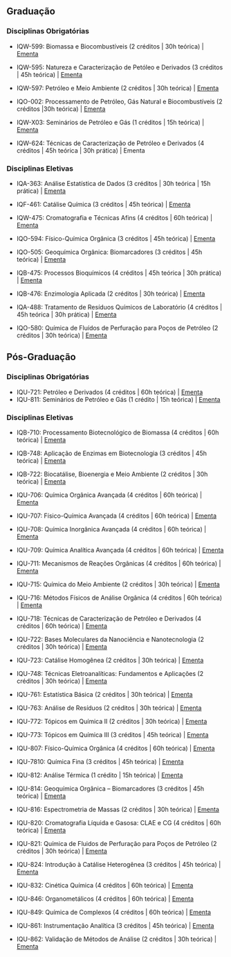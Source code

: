 ## Graduação

### Disciplinas Obrigatórias

 - IQW-599: Biomassa e Biocombustíveis (2 créditos | 30h teórica) |
   [Ementa](https://www.siga.ufrj.br/sira/repositorio-curriculo/disciplinas/29235503-92A4-F79B-06AF-68B080672632.html)  
   
 - IQW-595: Natureza e Caracterização de Petóleo e Derivados (3 créditos | 45h teórica) | [Ementa](https://siga.ufrj.br/sira/repositorio-curriculo/disciplinas/816D4275-92A4-F79A-7FB0-AA92DFC31B22.html)  
 
 - IQW-597: Petróleo e Meio Ambiente (2 créditos | 30h teórica) | [Ementa](https://siga.ufrj.br/sira/repositorio-curriculo/disciplinas/97342410-92A4-F713-0056-3E39709AA5CB.html)  

- IQO-002: Processamento de Petróleo, Gás Natural e Biocombustíveis (2 créditos |30h teórica) | [Ementa](https://siga.ufrj.br/sira/repositorio-curriculo/disciplinas/0E22EE0B-92A4-F79A-6495-C6A8C57800D7.html)  
- IQW-X03: Seminários de Petróleo e Gás (1 créditos | 15h teórica) | [Ementa](https://www.siga.ufrj.br/sira/repositorio-curriculo/disciplinas/D9E7C7D1-92A4-F79B-3F63-58B82B245516.html)  
- IQW-624: Técnicas de Caracterização de Petróleo e Derivados (4 créditos | 45h teórica | 30h prática) | Ementa

### Disciplinas Eletivas

- IQA-363: Análise Estatística de Dados (3 créditos | 30h teórica | 15h prática) | [Ementa](https://www.siga.ufrj.br/sira/repositorio-curriculo/disciplinas/69A63875-92A4-F79C-4249-CCD13A7DCE55.html)
 
- IQF-461: Catálise Química (3 créditos | 45h teórica) | [Ementa](https://www.siga.ufrj.br/sira/repositorio-curriculo/disciplinas/E4DF729E-92A4-F79C-6405-624822066458.html) 

- IQW-475: Cromatografia e Técnicas Afins (4 créditos | 60h teórica) | [Ementa](https://dqa.iq.ufrj.br/cromatografia-e-tecnicas-afins-iqw475/) 

- IQO-594: Físico-Química Orgânica (3 créditos | 45h teórica) | [Ementa](https://www.siga.ufrj.br/sira/repositorio-curriculo/disciplinas/E51125EE-92A4-F79C-6405-62481FC6564A.html) 

- IQO-505: Geoquímica Orgânica: Biomarcadores (3 créditos | 45h teórica) | [Ementa](https://siga.ufrj.br/sira/repositorio-curriculo/disciplinas/973422B8-92A4-F713-0056-3E3938052361.html) 

- IQB-475: Processos Bioquímicos (4 créditos | 45h teórica | 30h prática) | [Ementa](https://www.siga.ufrj.br/sira/repositorio-curriculo/disciplinas/97341CDC-92A4-F713-0056-3E394DE892A8.html) 

- IQB-476: Enzimologia Aplicada (2 créditos | 30h teórica) | [Ementa](https://www.siga.ufrj.br/sira/repositorio-curriculo/disciplinas/97341CEC-92A4-F713-0056-3E397BCC2EFE.html) 

- IQA-488: Tratamento de Resíduos Químicos de Laboratório (4 créditos | 45h teórica | 30h prática) | [Ementa](https://dqa.iq.ufrj.br/trat-de-residuos-quim-de-lab-iqa488-2/) 

- IQO-580: Química de Fluídos de Perfuração para Poços de Petróleo (2 créditos | 30h teórica) | [Ementa](https://siga.ufrj.br/sira/repositorio-curriculo/disciplinas/2E034BA7-92A4-F799-6284-967BF90FF151.html) 


## Pós-Graduação




### Disciplinas Obrigatórias

 - IQU-721: Petróleo e Derivados (4 créditos | 60h teórica) | [Ementa](https://pgqu.iq.ufrj.br/wp-content/uploads/2019/03/IQU_721-Petroleo-e-Derivados.pdf)  
 - IQU-811: Seminários de Petróleo e Gás (1 crédito | 15h teórica) | [Ementa](https://pgqu.iq.ufrj.br/wp-content/uploads/2019/03/IQU_811-Seminarios-de-Petroleo-e-Gas.pdf)
 

### Disciplinas Eletivas

  
 - IQB-710: Processamento Biotecnológico de Biomassa (4 créditos | 60h teórica) | [Ementa](https://ppgbq.iq.ufrj.br/wp-content/uploads/IQB-710-PROCESSAMENTO-BIOTECNOLOGICO-DE-BIOMASSA.pdf)  
 - IQB-748: Aplicação de Enzimas em Biotecnologia (3 créditos | 45h teórica) | [Ementa](https://ppgbq.iq.ufrj.br/wp-content/uploads/IQB-748-APLICACAO-DE-ENZIMAS-EM-BIOTECNOLOGIA.pdf)  
 - IQB-722: Biocatálise, Bioenergia e Meio Ambiente (2 créditos | 30h teórica) | [Ementa](https://ppgbq.iq.ufrj.br/wp-content/uploads/IQB-722-BIOCATALISE-BIOENERGIA-E-MEIO-AMBIENTE.pdf)  
 - IQU-706: Química Orgânica Avançada (4 créditos | 60h teórica) | [Ementa](https://pgqu.iq.ufrj.br/wp-content/uploads/2019/03/IQU_706-Quimica-Organica-Avancada.pdf)  
 - IQU-707: Físico-Química Avançada (4 créditos | 60h teórica) | [Ementa](https://pgqu.iq.ufrj.br/wp-content/uploads/2019/03/IQU_707-Fisico_Quimica-Avancada.pdf)  
 - IQU-708: Química Inorgânica Avançada (4 créditos | 60h teórica) | [Ementa](https://pgqu.iq.ufrj.br/wp-content/uploads/2019/03/IQU_708-Quimica-Inorganica-Avancada.pdf) 
 - IQU-709: Química Analítica Avançada (4 créditos | 60h teórica) | [Ementa](https://pgqu.iq.ufrj.br/wp-content/uploads/2019/03/IQU_709_QuimicaAnaliticaAvancada.pdf)  
 - IQU-711: Mecanismos de Reações Orgânicas (4 créditos | 60h teórica) | [Ementa](https://pgqu.iq.ufrj.br/wp-content/uploads/2019/03/IQU_711-Mecanismos-de-Reacoes-Organicas.pdf)  
 - IQU-715: Química do Meio Ambiente (2 créditos | 30h teórica) | [Ementa](https://pgqu.iq.ufrj.br/wp-content/uploads/2019/03/IQU_715_Quimica_do_Meio_Ambiente.pdf)  
 - IQU-716: Métodos Físicos de Análise Orgânica (4 créditos | 60h teórica) | [Ementa](https://pgqu.iq.ufrj.br/wp-content/uploads/2019/03/IQU_716-Metodos-Fisicos-de-Analise-Organica.pdf)  
 - IQU-718: Técnicas de Caracterização de Petróleo e Derivados (4 créditos | 60h teórica) | [Ementa](https://pgqu.iq.ufrj.br/wp-content/uploads/2020/10/IQU_718-Tecnicas-de-Caracterizacao-de-Petroleo-e-Derivados.pdf)  
  - IQU-722: Bases Moleculares da Nanociência e Nanotecnologia (2 créditos | 30h teórica) | [Ementa](https://pgqu.iq.ufrj.br/wp-content/uploads/2019/03/IQU_722-Bases-Moleculares-da-Nanociencia-e-Nanotecnologia.pdf)
 - IQU-723: Catálise Homogênea (2 créditos | 30h teórica) | [Ementa](https://pgqu.iq.ufrj.br/wp-content/uploads/2019/03/IQU_723_Catalise_Homogenea.pdf)
 - IQU-748: Técnicas Eletroanalíticas: Fundamentos e Aplicações (2 créditos | 30h teórica) | [Ementa](https://pgqu.iq.ufrj.br/wp-content/uploads/2019/03/IQU_748_Tecnicas_Eletroanaliticas.pdf)
 - IQU-761: Estatística Básica (2 créditos | 30h teórica) | [Ementa](https://pgqu.iq.ufrj.br/wp-content/uploads/2019/03/IQU_761-Estatistica-Basica.pdf)
 - IQU-763: Análise de Resíduos (2 créditos | 30h teórica) | [Ementa](https://pgqu.iq.ufrj.br/wp-content/uploads/2019/03/IQU_763_Analise_de_Residuos.pdf)
 - IQU-772: Tópicos em Química II (2 créditos | 30h teórica) | [Ementa](https://pgqu.iq.ufrj.br/wp-content/uploads/2019/03/IQU_772_Topicos_em_Quimica_II.pdf)
 - IQU-773:  Tópicos em Química III (3 créditos | 45h teórica) | [Ementa](https://pgqu.iq.ufrj.br/wp-content/uploads/2019/03/IQU_773_Topicos_em_Quimica_III.pdf)
 - IQU-807: Físico-Química Orgânica (4 créditos | 60h teórica) | [Ementa](https://pgqu.iq.ufrj.br/wp-content/uploads/2019/03/IQU_807_Fisico_Quimica_Organica.pdf)
 - IQU-7810: Química Fina (3 créditos | 45h teórica) | [Ementa](https://pgqu.iq.ufrj.br/wp-content/uploads/2019/03/IQU_810_Quimica_Fina.pdf)
  
 - IQU-812: Análise Térmica (1 crédito | 15h teórica) | [Ementa](https://pgqu.iq.ufrj.br/wp-content/uploads/2023/01/IQU_812-Analise-Termica.pdf)
 - IQU-814: Geoquímica Orgânica – Biomarcadores (3 créditos | 45h teórica) | [Ementa](https://pgqu.iq.ufrj.br/wp-content/uploads/2019/03/IQU_814-Geoquimica-Organica_Biomarcadores.pdf)
 - IQU-816: Espectrometria de Massas (2 créditos | 30h teórica) | [Ementa](https://pgqu.iq.ufrj.br/wp-content/uploads/2019/03/IQU_816-Espectrometria-de-Massas.pdf)
 - IQU-820: Cromatografia Líquida e Gasosa: CLAE e CG (4 créditos | 60h teórica) | [Ementa](https://pgqu.iq.ufrj.br/wp-content/uploads/2019/03/IQU_820-Cromatografia-Liquida-e-Gasosa_CLAE-e-CG.pdf)
 
 - IQU-821: Química de Fluidos de Perfuração para Poços de Petróleo (2 créditos | 30h teórica) | [Ementa](https://pgqu.iq.ufrj.br/wp-content/uploads/2019/03/IQU_821_Quimica_de_Fluidos_de_Perfuracao.pdf)
 - IQU-824: Introdução à Catálise Heterogênea (3 créditos | 45h teórica) | [Ementa](https://pgqu.iq.ufrj.br/wp-content/uploads/2019/03/IQU_824_Introducao_a_Catalise_Heterogenea.pdf)
  
 - IQU-832: Cinética Química (4 créditos | 60h teórica) | [Ementa](https://pgqu.iq.ufrj.br/wp-content/uploads/2019/03/IQU_832-Cinetica-Quimica.pdf)
 - IQU-846: Organometálicos (4 créditos | 60h teórica) | [Ementa](https://pgqu.iq.ufrj.br/wp-content/uploads/2019/03/IQU_846-Organometalicos.pdf)
 - IQU-849: Química de Complexos (4 créditos | 60h teórica) | [Ementa](https://pgqu.iq.ufrj.br/wp-content/uploads/2019/03/IQU_849_Quimica_de_Complexos.pdf)
 - IQU-861: Instrumentação Analítica (3 créditos | 45h teórica) | [Ementa](https://pgqu.iq.ufrj.br/wp-content/uploads/2019/03/IQU_861-Instrumentacao-Analitica.pdf)
 - IQU-862: Validação de Métodos de Análise (2 créditos | 30h teórica) | [Ementa](https://pgqu.iq.ufrj.br/wp-content/uploads/2019/03/IQU_862_Validacao_de_Metodos_de_Analise.pdf)
